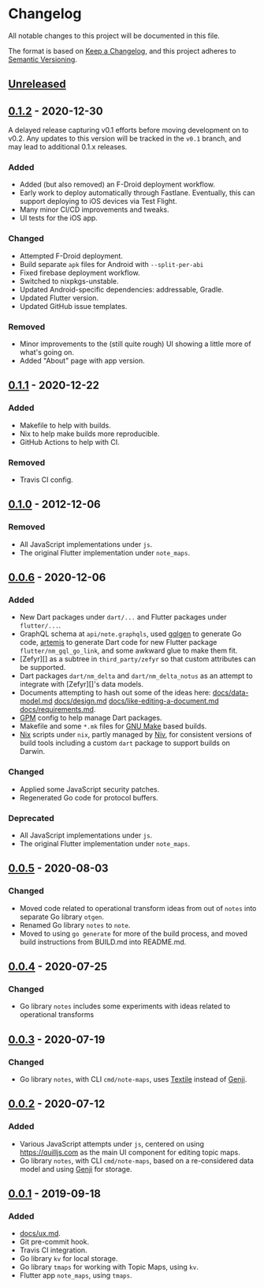 # Changelog

All notable changes to this project will be documented in this file.

The format is based on [Keep a Changelog](https://keepachangelog.com/en/1.0.0/),
and this project adheres to [Semantic Versioning](https://semver.org/spec/v2.0.0.html).

## [Unreleased]

## [0.1.2] - 2020-12-30

A delayed release capturing v0.1 efforts before moving development on to v0.2.
Any updates to this version will be tracked in the `v0.1` branch, and may lead
to additional 0.1.x releases.

### Added

- Added (but also removed) an F-Droid deployment workflow.
- Early work to deploy automatically through Fastlane. Eventually, this can
  support deploying to iOS devices via Test Flight.
- Many minor CI/CD improvements and tweaks.
- UI tests for the iOS app.

### Changed

- Attempted F-Droid deployment.
- Build separate `apk` files for Android with `--split-per-abi`
- Fixed firebase deployment workflow.
- Switched to nixpkgs-unstable.
- Updated Android-specific dependencies: addressable, Gradle.
- Updated Flutter version.
- Updated GitHub issue templates.

### Removed

- Minor improvements to the (still quite rough) UI showing a little more of
  what's going on.
- Added "About" page with app version.

## [0.1.1] - 2020-12-22

### Added

- Makefile to help with builds.
- Nix to help make builds more reproducible.
- GitHub Actions to help with CI.

### Removed

- Travis CI config.

## [0.1.0] - 2012-12-06

### Removed

- All JavaScript implementations under `js`.
- The original Flutter implementation under `note_maps`.

## [0.0.6] - 2020-12-06

### Added

- New Dart packages under `dart/...` and Flutter packages under `flutter/...`.
- GraphQL schema at `api/note.graphqls`, used [gqlgen][] to generate Go code,
  [artemis][] to generate Dart code for new Flutter package
  `flutter/nm_gql_go_link`, and some awkward glue to make them fit.
- [Zefyr][] as a subtree in `third_party/zefyr` so that custom
  attributes can be supported.
- Dart packages `dart/nm_delta` and `dart/nm_delta_notus` as an attempt to integrate with [Zefyr][]'s data models.
- Documents attempting to hash out some of the ideas here: [docs/data-model.md](docs/data-model.md)
  [docs/design.md](docs/design.md)
  [docs/like-editing-a-document.md](docs/like-editing-a-document.md)
  [docs/requirements.md](docs/requirements.md).
- [GPM][] config to help manage Dart packages.
- Makefile and some `*.mk` files for [GNU Make][] based builds.
- [Nix][] scripts under `nix`, partly managed by [Niv][], for consistent
  versions of build tools including a custom `dart` package to support builds on Darwin.

[artemis]: https://pub.dev/packages/artemis
[gqlgen]: https://github.com/99designs/gqlgen
[GNU Make]: https://www.gnu.org/software/make/
[Niv]: https://github.com/nmattia/niv
[Nix]: https://nix.dev/
[GPM]: https://pub.dev/packages/gpm

### Changed

- Applied some JavaScript security patches.
- Regenerated Go code for protocol buffers.

### Deprecated

- All JavaScript implementations under `js`.
- The original Flutter implementation under `note_maps`.

## [0.0.5] - 2020-08-03

### Changed

- Moved code related to operational transform ideas from out of `notes` into
  separate Go library `otgen`.
- Renamed Go library `notes` to `note`.
- Moved to using `go generate` for more of the build process, and moved build
  instructions from BUILD.md into README.md.

## [0.0.4] - 2020-07-25

### Changed

- Go library `notes` includes some experiments with ideas related to
  operational transforms

## [0.0.3] - 2020-07-19

### Changed

- Go library `notes`, with CLI `cmd/note-maps`, uses [Textile][] instead of
  [Genji][].

[Textile]: https://github.com/textileio/go-threads/

## [0.0.2] - 2020-07-12

### Added

- Various JavaScript attempts under `js`, centered on using https://quilljs.com
  as the main UI component for editing topic maps.
- Go library `notes`, with CLI `cmd/note-maps`, based on a re-considered data
  model and using [Genji][] for storage.

[Genji]: https://github.com/genjidb/genji

## [0.0.1] - 2019-09-18

### Added

- [docs/ux.md](docs/ux.md).
- Git pre-commit hook.
- Travis CI integration.
- Go library `kv` for local storage.
- Go library `tmaps` for working with Topic Maps, using `kv`.
- Flutter app `note_maps`, using `tmaps`.

[Unreleased]: https://github.com/google/note-maps/compare/v0.1.2...HEAD
[0.1.2]: https://github.com/google/note-maps/compare/v0.1.1...v0.1.2
[0.1.1]: https://github.com/google/note-maps/compare/v0.1.0...v0.1.1
[0.1.0]: https://github.com/google/note-maps/compare/v0.0.6...v0.1.0
[0.0.6]: https://github.com/google/note-maps/compare/v0.0.5...v0.0.6
[0.0.5]: https://github.com/google/note-maps/compare/v0.0.4...v0.0.5
[0.0.4]: https://github.com/google/note-maps/compare/v0.0.3...v0.0.4
[0.0.3]: https://github.com/google/note-maps/compare/v0.0.2...v0.0.3
[0.0.2]: https://github.com/google/note-maps/compare/v0.0.1...v0.0.2
[0.0.1]: https://github.com/google/note-maps/releases/tag/v0.0.1
